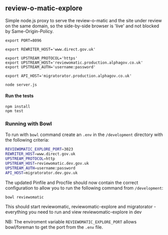 ## review-o-matic-explore

Simple node.js proxy to serve the review-o-matic and the site under review on the same domain, so the side-by-side browser is 'live' and not blocked by Same-Origin-Policy.

    export PORT=8096

    export REWRITER_HOST='www.direct.gov.uk'

    export UPSTREAM_PROTOCOL='https'
    export UPSTREAM_HOST='reviewomatic.production.alphagov.co.uk'
    export UPSTREAM_AUTH='username:password'

    export API_HOST='migratorator.production.alphagov.co.uk'

    node server.js

#### Run the tests

    npm install
    npm test


### Running with Bowl

To run with `bowl` command create an `.env` in the `/development` directory with the following criteria:

```sh
REVIEWOMATIC_EXPLORE_PORT=3023
REWRITER_HOST=www.direct.gov.uk
UPSTREAM_PROTOCOL=http
UPSTREAM_HOST=reviewomatic.dev.gov.uk
UPSTREAM_AUTH=username:password
API_HOST=migratorator.dev.gov.uk
```

The updated Pinfile and Procfile should now contain the correct configuration to allow you to run the following command from `/development`:

```sh
bowl reviewomatic
```

This should start reviewomatic, reviewomatic-explore and migratorator - everything you need to run and view reviewomatic-explore in dev

NB: The enviroment variable `REVIEWOMATIC_EXPLORE_PORT` allows bowl/foreman to get the port from the `.env` file. 